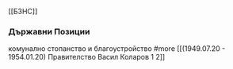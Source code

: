 [[БЗНС]]

### Държавни Позиции
комунално стопанство и благоустройство #more [[(1949.07.20 - 1954.01.20) Правителство Васил Коларов 1 2]]